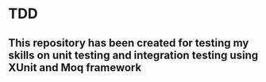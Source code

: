 # TDD

## This repository has been created for testing my skills on unit testing and integration testing using XUnit and Moq framework
